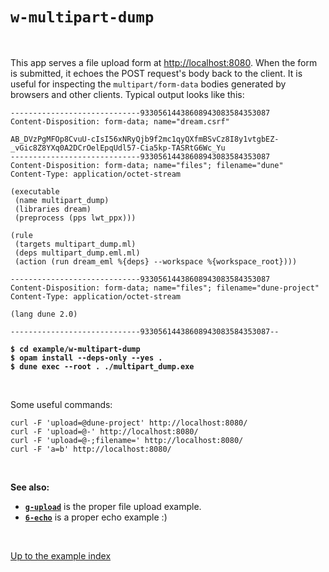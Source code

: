 # `w-multipart-dump`

<br>

This app serves a file upload form at
[http://localhost:8080](http://localhost:8080). When the form is submitted, it
echoes the POST request's body back to the client. It is useful for inspecting
the `multipart/form-data` bodies generated by browsers and other clients.
Typical output looks like this:

```
-----------------------------93305614438608943083584353087
Content-Disposition: form-data; name="dream.csrf"

AB_DVzPgMFOp8CvuU-cIsI56xNRyQjb9f2mc1qyQXfmBSvCz8I8y1vtgbEZ-_vGic8Z8YXq0A2DCrOelEpqUdl57-Cia5kp-TASRtG6Wc_Yu
-----------------------------93305614438608943083584353087
Content-Disposition: form-data; name="files"; filename="dune"
Content-Type: application/octet-stream

(executable
 (name multipart_dump)
 (libraries dream)
 (preprocess (pps lwt_ppx)))

(rule
 (targets multipart_dump.ml)
 (deps multipart_dump.eml.ml)
 (action (run dream_eml %{deps} --workspace %{workspace_root})))

-----------------------------93305614438608943083584353087
Content-Disposition: form-data; name="files"; filename="dune-project"
Content-Type: application/octet-stream

(lang dune 2.0)

-----------------------------93305614438608943083584353087--
```

<pre><code><b>$ cd example/w-multipart-dump</b>
<b>$ opam install --deps-only --yes .</b>
<b>$ dune exec --root . ./multipart_dump.exe</b></code></pre>

<br>

Some useful commands:

```
curl -F 'upload=@dune-project' http://localhost:8080/
curl -F 'upload=@-' http://localhost:8080/
curl -F 'upload=@-;filename=' http://localhost:8080/
curl -F 'a=b' http://localhost:8080/
```

<br>

**See also:**

- [**`g-upload`**](../g-upload#folders-and-files) is the proper file upload example.
- [**`6-echo`**](../6-echo#folders-and-files) is a proper echo example :)

<br>

[Up to the example index](../#examples)
